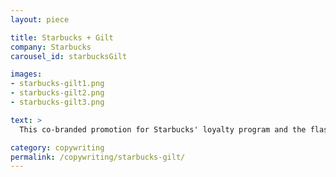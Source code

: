 ```yaml
---
layout: piece

title: Starbucks + Gilt
company: Starbucks
carousel_id: starbucksGilt

images:
- starbucks-gilt1.png
- starbucks-gilt2.png
- starbucks-gilt3.png

text: >
  This co-branded promotion for Starbucks' loyalty program and the flash-sale site Gilt.com garnered extensive press. The limited-edition cards sold out in under a minute.

category: copywriting
permalink: /copywriting/starbucks-gilt/
---
```

